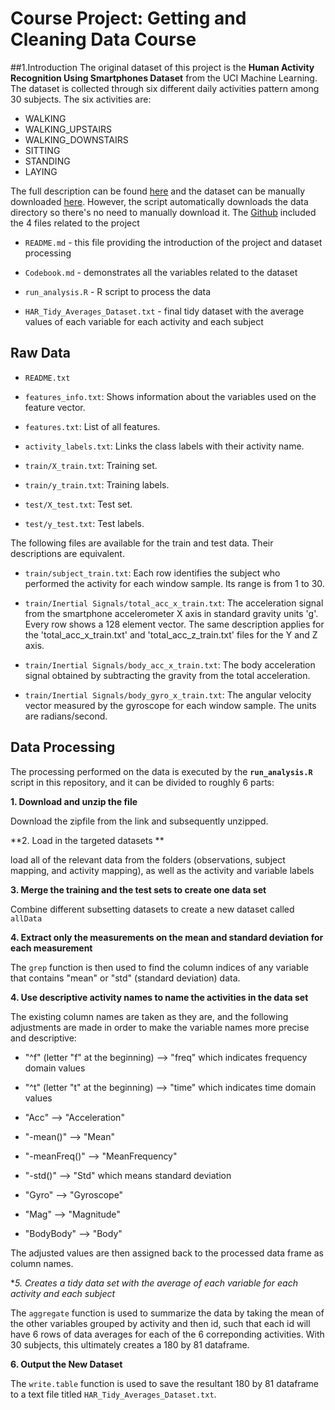 # Course Project: Getting and Cleaning Data Course

##1.Introduction
The original dataset of this project is the **Human Activity Recognition Using Smartphones Dataset** from the UCI Machine Learning. The dataset is collected through six different daily activities pattern among 30 subjects.
The six activities are:

- WALKING
- WALKING_UPSTAIRS
- WALKING_DOWNSTAIRS
- SITTING
- STANDING
- LAYING

The full description can be found [here](http://archive.ics.uci.edu/ml/datasets/Human+Activity+Recognition+Using+Smartphones) and the dataset can be manually downloaded [here](https://d396qusza40orc.cloudfront.net/getdata%2Fprojectfiles%2FUCI%20HAR%20Dataset.zip). However, the script automatically downloads the data directory so there's no need to manually download it.
The [Github](https://github.com/chenxumark/Getting_and-Cleaning_Data-Course_Project) included the 4 files related to the project

- `README.md` - this file providing the introduction of the project and dataset processing

- `Codebook.md` - demonstrates all the variables related to the dataset

- `run_analysis.R` - R script to process the data

- `HAR_Tidy_Averages_Dataset.txt` - final tidy dataset with the average values of each variable for each activity and each subject

## Raw Data


- `README.txt`

- `features_info.txt`: Shows information about the variables used on the feature vector.

- `features.txt`: List of all features.

- `activity_labels.txt`: Links the class labels with their activity name.

- `train/X_train.txt`: Training set.

- `train/y_train.txt`: Training labels.

- `test/X_test.txt`: Test set.

- `test/y_test.txt`: Test labels.

The following files are available for the train and test data. Their descriptions are equivalent. 

- `train/subject_train.txt`: Each row identifies the subject who performed the activity for each window sample. Its range is from 1 to 30. 

- `train/Inertial Signals/total_acc_x_train.txt`: The acceleration signal from the smartphone accelerometer X axis in standard gravity units 'g'. Every row shows a 128 element vector. The same description applies for the 'total_acc_x_train.txt' and 'total_acc_z_train.txt' files for the Y and Z axis. 

- `train/Inertial Signals/body_acc_x_train.txt`: The body acceleration signal obtained by subtracting the gravity from the total acceleration. 

- `train/Inertial Signals/body_gyro_x_train.txt`: The angular velocity vector measured by the gyroscope for each window sample. The units are radians/second. 
    

## Data Processing

The processing performed on the data is executed by the **`run_analysis.R`** script in this repository, and it can be divided to roughly 6 parts:

**1. Download and unzip the file**

Download the zipfile from the link and subsequently unzipped. 

**2. Load in the targeted datasets **

load all of the relevant data from the folders (observations, subject mapping, and activity mapping), as well as the activity and variable labels

**3. Merge the training and the test sets to create one data set**

Combine different subsetting datasets to create a new dataset called `allData`

**4. Extract only the measurements on the mean and standard deviation for each measurement**

The `grep` function is then used to find the column indices of any variable that contains "mean" or "std" (standard deviation) data. 

**4. Use descriptive activity names to name the activities in the data set**

The existing column names are taken as they are, and the following adjustments are made in order to make the variable names more precise and descriptive:

- "^f" (letter "f" at the beginning) --> "freq" which indicates frequency domain values

- "^t" (letter "t" at the beginning) --> "time" which indicates time domain values
 
- "Acc" --> "Acceleration"

- "-mean()" --> "Mean"

- "-meanFreq()" --> "MeanFrequency"

- "-std()" --> "Std" which means standard deviation

- "Gyro" --> "Gyroscope"

- "Mag" --> "Magnitude"

- "BodyBody" --> "Body"

The adjusted values are then assigned back to the processed data frame as column names.


**5. Creates a tidy data set with the average of each variable for each activity and each subject*

The `aggregate` function is used to summarize the data by taking the mean of the other variables grouped by activity and then id, such that each id will have 6 rows of data averages for each of the 6  correponding activities. With 30 subjects, this ultimately creates a 180 by 81 dataframe.

**6. Output the New Dataset**

The `write.table` function is used to save the resultant 180 by 81 dataframe to a text file titled `HAR_Tidy_Averages_Dataset.txt`.

